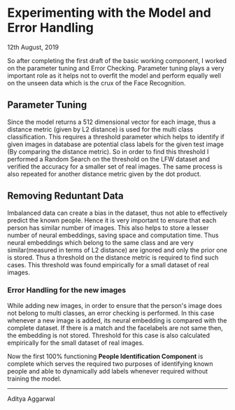 # Experimenting with the Model and Error Handling

12th August, 2019

So after completing the first draft of the basic working component, I worked on the parameter tuning and  Error Checking. Parameter tuning plays a very important role as it helps not to overfit the model and perform equally well on the unseen data which is the crux of the Face Recognition.

## Parameter Tuning 

Since the model returns a 512 dimensional vector for each image, thus a distance metric (given by L2 distance) is used for the multi class classification. This requires a threshold parameter which helps to identify if given images in database are potential class labels for the given test image (By comparing the distance metric). So in order to find this threshold I performed a Random Search on the threshold on the LFW dataset and verified the accuracy for a smaller set of real images. The same process is also repeated for another distance metric given by the dot product.

## Removing Reduntant Data

Imbalanced data can create a bias in the dataset, thus not able to effectively predict the known people. Hence it is very important to ensure that each person has similar number of images. This also helps to store a lesser number of neural embeddings, saving space and computation time. Thus neural embeddings which belong to the same class and are very similar(measured in terms of L2 distance) are ignored and only the prior one is stored. Thus a threshold on the distance metric is required to find such cases. This threshold was found empirically for a small dataset of real images.

### Error Handling for the new images
While adding new images, in order to ensure that the person's image does not belong to multi classes, an error checking is performed. In this case whenever a new image is added, its neural embedding is compared with the complete dataset. If there is a match and the facelabels are not same then, the embedding is not stored. Threshold for this case is also calculated empirically for the small dataset of real images.


Now the first 100% functioning **People Identification Component** is complete which serves the required two purposes of identifying known people and able to dynamically add labels whenever required without training the model. 
* * *
Aditya Aggarwal
